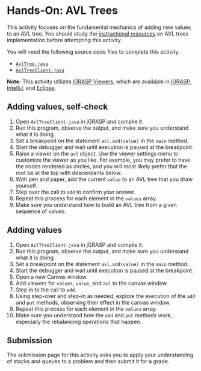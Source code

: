 
# Hands-On: AVL Trees

This activity focuses on the fundamental mechanics of adding new values to an
AVL tree. You should study the 
[instructional resources](../../instructional-resources.md) 
on AVL trees implementation before attempting this activity.

You will need the following source code files to complete this activity.

- [`AvlTree.java`](src/AvlTree.java)
- [`AvlTreeClient.java`](src/AvlTreeClient.java)

**Note:** This activity utilizes [jGRASP Viewers](https://jgrasp.org/tutorials187/10_Viewers.pdf), which are available in [jGRASP](https://jgrasp.org/), [IntelliJ](https://jgrasp.org/ij_plugin.html), and [Eclipse](https://jgrasp.org/eclipse_plugin.html).


## Adding values, self-check

1. Open `AvlTreeClient.java` in jGRASP and compile it.
1. Run this program, observe the output, and make sure you understand what it is doing.
1. Set a breakpoint on the statement `avl.add(value)` in the `main` method.
1. Start the debugger and wait until execution is paused at the breakpoint.
1. Raise a viewer on the `avl` object. Use the viewer settings menu to customize the viewer as you like. For example, you may prefer to have the nodes rendered as circles, and you will most likely prefer that the root be at the top with descendants below.
1. With pen and paper, add the current `value` to an AVL tree that you draw yourself.
1. Step over the call to `add` to confirm your answer.
1. Repeat this process for each element in the `values` array.
1. Make sure you understand how to build an AVL tree from a given sequence of values.


## Adding values

1. Open `AvlTreeClient.java` in jGRASP and compile it.
1. Run this program, observe the output, and make sure you understand what it is doing.
1. Set a breakpoint on the statement `avl.add(value)` in the `main` method.
1. Start the debugger and wait until execution is paused at the breakpoint.
1. Open a new Canvas window.
1. Add viewers for `values`, `value`, and `avl` to the canvas window.
1. Step in to the call to `add`.
1. Using step-over and step-in as needed, explore the execution of the `add` and `put` methods, observing their effect in the canvas window.
1. Repeat this process for each element in the `values` array.
1. Make sure you understand how the `add` and `put` methods work, especially the rebalancing operations that happen.


## Submission

The submission page for this activity asks you to apply your understanding of
stacks and queues to a problem and then submit it for a grade.
